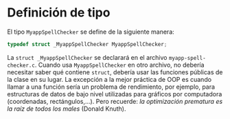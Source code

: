 # Definición de tipo

El tipo `MyappSpellChecker` se define de la siguiente manera:

```c
typedef struct _MyappSpellChecker MyappSpellChecker;
```

La `struct _MyappSpellChecker` se declarará en el archivo `myapp-spell-checker.c`. Cuando usa `MyappSpellChecker` en otro archivo, no debería necesitar saber qué contiene `struct`, debería usar las funciones públicas de la clase en su lugar. La excepción a la mejor práctica de OOP es cuando llamar a una función sería un problema de rendimiento, por ejemplo, para estructuras de datos de bajo nivel utilizadas para gráficos por computadora (coordenadas, rectángulos,…). Pero recuerde: *la optimización prematura es la raíz de todos los males* (Donald Knuth).